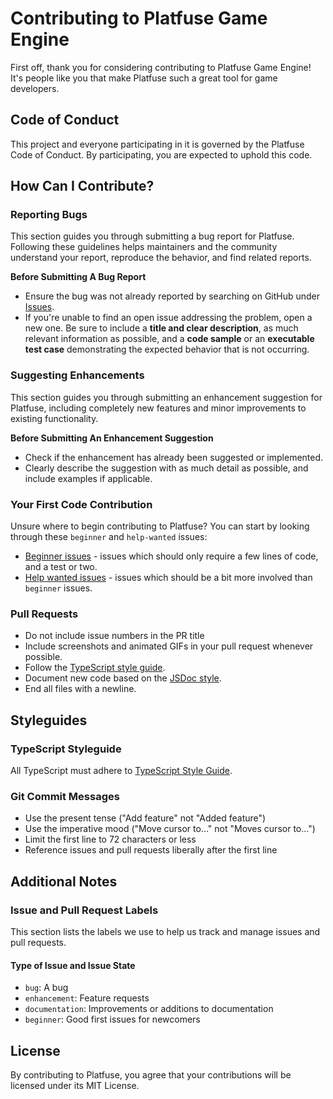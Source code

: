 # Contributing to Platfuse Game Engine

First off, thank you for considering contributing to Platfuse Game Engine! It's people like you that make Platfuse such a great tool for game developers.

## Code of Conduct

This project and everyone participating in it is governed by the Platfuse Code of Conduct. By participating, you are expected to uphold this code. 

## How Can I Contribute?

### Reporting Bugs

This section guides you through submitting a bug report for Platfuse. Following these guidelines helps maintainers and the community understand your report, reproduce the behavior, and find related reports.

**Before Submitting A Bug Report**

-   Ensure the bug was not already reported by searching on GitHub under [Issues](https://github.com/praghus/platfuse/issues).
-   If you're unable to find an open issue addressing the problem, open a new one. Be sure to include a **title and clear description**, as much relevant information as possible, and a **code sample** or an **executable test case** demonstrating the expected behavior that is not occurring.

### Suggesting Enhancements

This section guides you through submitting an enhancement suggestion for Platfuse, including completely new features and minor improvements to existing functionality.

**Before Submitting An Enhancement Suggestion**

-   Check if the enhancement has already been suggested or implemented.
-   Clearly describe the suggestion with as much detail as possible, and include examples if applicable.

### Your First Code Contribution

Unsure where to begin contributing to Platfuse? You can start by looking through these `beginner` and `help-wanted` issues:

-   [Beginner issues](https://github.com/praghus/platfuse/labels/beginner) - issues which should only require a few lines of code, and a test or two.
-   [Help wanted issues](https://github.com/praghus/platfuse/labels/help%20wanted) - issues which should be a bit more involved than `beginner` issues.

### Pull Requests

-   Do not include issue numbers in the PR title
-   Include screenshots and animated GIFs in your pull request whenever possible.
-   Follow the [TypeScript style guide](https://www.typescriptlang.org/docs/handbook/style-guide.html).
-   Document new code based on the [JSDoc style](https://jsdoc.app/).
-   End all files with a newline.

## Styleguides

### TypeScript Styleguide

All TypeScript must adhere to [TypeScript Style Guide](https://www.typescriptlang.org/docs/handbook/style-guide.html).

### Git Commit Messages

-   Use the present tense ("Add feature" not "Added feature")
-   Use the imperative mood ("Move cursor to..." not "Moves cursor to...")
-   Limit the first line to 72 characters or less
-   Reference issues and pull requests liberally after the first line

## Additional Notes

### Issue and Pull Request Labels

This section lists the labels we use to help us track and manage issues and pull requests.

#### Type of Issue and Issue State

-   `bug`: A bug
-   `enhancement`: Feature requests
-   `documentation`: Improvements or additions to documentation
-   `beginner`: Good first issues for newcomers

## License

By contributing to Platfuse, you agree that your contributions will be licensed under its MIT License.
